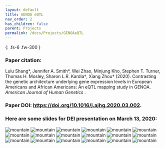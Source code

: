 ```yaml
---
layout: default
title: GENOA eQTL
nav_order: 2
has_children: false
parent: Projects
permalink: /docs/Projects/GENOAeQTL
---
```



{: .fs-6 .fw-300 }


### Paper citation:
Lulu Shang\*, Jennifer A. Smith\*, Wei Zhao, Minjung Kho, Stephen T. Turner, Thomas H. Mosley, Sharon L.R. Kardia†, Xiang Zhou† (2020). Contrasting the genetic architecture underlying gene expression levels in European Americans and African Americans: An eQTL mapping study in GENOA. *American Journal of Human Genetics* .

### Paper DOI: https://doi.org/10.1016/j.ajhg.2020.03.002.

### Here are some slides for DEI presentation on March 13, 2020:



![mountain](/assets/images/papers/DEI.002.jpeg)
![mountain](/assets/images/papers/DEI.003.jpeg)
![mountain](/assets/images/papers/DEI.004.jpeg)
![mountain](/assets/images/papers/DEI.005.jpeg)
![mountain](/assets/images/papers/DEI.006.jpeg)
![mountain](/assets/images/papers/DEI.007.jpeg)
![mountain](/assets/images/papers/DEI.008.jpeg)
![mountain](/assets/images/papers/DEI.009.jpeg)
![mountain](/assets/images/papers/DEI.010.jpeg)
![mountain](/assets/images/papers/DEI.011.jpeg)
![mountain](/assets/images/papers/DEI.012.jpeg)
![mountain](/assets/images/papers/DEI.013.jpeg)
![mountain](/assets/images/papers/DEI.014.jpeg)
![mountain](/assets/images/papers/DEI.015.jpeg)
![mountain](/assets/images/papers/DEI.016.jpeg)
![mountain](/assets/images/papers/DEI.017.jpeg)
![mountain](/assets/images/papers/DEI.018.jpeg)
![mountain](/assets/images/papers/DEI.019.jpeg)





